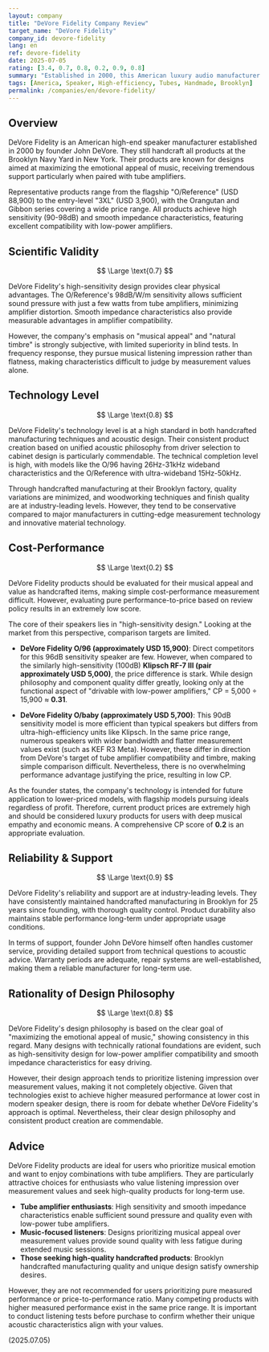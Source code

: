 ```yaml
---
layout: company
title: "DeVore Fidelity Company Review"
target_name: "DeVore Fidelity"
company_id: devore-fidelity
lang: en
ref: devore-fidelity
date: 2025-07-05
rating: [3.4, 0.7, 0.8, 0.2, 0.9, 0.8]
summary: "Established in 2000, this American luxury audio manufacturer continues to handcraft speakers in Brooklyn. Their design based on founder John DeVore's musical sensibilities receives high praise particularly when paired with tube amplifiers. While technical perfection is high and reliability excellent, prices are extremely high, and pure measured performance alone may be inferior to competing products in the same price range. They are an attractive choice for users who value love of music."
tags: [America, Speaker, High-efficiency, Tubes, Handmade, Brooklyn]
permalink: /companies/en/devore-fidelity/
---
```


## Overview

DeVore Fidelity is an American high-end speaker manufacturer established in 2000 by founder John DeVore. They still handcraft all products at the Brooklyn Navy Yard in New York. Their products are known for designs aimed at maximizing the emotional appeal of music, receiving tremendous support particularly when paired with tube amplifiers.

Representative products range from the flagship "O/Reference" (USD 88,900) to the entry-level "3XL" (USD 3,900), with the Orangutan and Gibbon series covering a wide price range. All products achieve high sensitivity (90-98dB) and smooth impedance characteristics, featuring excellent compatibility with low-power amplifiers.

## Scientific Validity

$$ \Large \text{0.7} $$

DeVore Fidelity's high-sensitivity design provides clear physical advantages. The O/Reference's 98dB/W/m sensitivity allows sufficient sound pressure with just a few watts from tube amplifiers, minimizing amplifier distortion. Smooth impedance characteristics also provide measurable advantages in amplifier compatibility.

However, the company's emphasis on "musical appeal" and "natural timbre" is strongly subjective, with limited superiority in blind tests. In frequency response, they pursue musical listening impression rather than flatness, making characteristics difficult to judge by measurement values alone.

## Technology Level

$$ \Large \text{0.8} $$

DeVore Fidelity's technology level is at a high standard in both handcrafted manufacturing techniques and acoustic design. Their consistent product creation based on unified acoustic philosophy from driver selection to cabinet design is particularly commendable. The technical completion level is high, with models like the O/96 having 26Hz-31kHz wideband characteristics and the O/Reference with ultra-wideband 15Hz-50kHz.

Through handcrafted manufacturing at their Brooklyn factory, quality variations are minimized, and woodworking techniques and finish quality are at industry-leading levels. However, they tend to be conservative compared to major manufacturers in cutting-edge measurement technology and innovative material technology.

## Cost-Performance

$$ \Large \text{0.2} $$

DeVore Fidelity products should be evaluated for their musical appeal and value as handcrafted items, making simple cost-performance measurement difficult. However, evaluating pure performance-to-price based on review policy results in an extremely low score.

The core of their speakers lies in "high-sensitivity design." Looking at the market from this perspective, comparison targets are limited.

- **DeVore Fidelity O/96 (approximately USD 15,900)**: Direct competitors for this 96dB sensitivity speaker are few. However, when compared to the similarly high-sensitivity (100dB) **Klipsch RF-7 III (pair approximately USD 5,000)**, the price difference is stark. While design philosophy and component quality differ greatly, looking only at the functional aspect of "drivable with low-power amplifiers," CP = 5,000 ÷ 15,900 ≈ **0.31**.

- **DeVore Fidelity O/baby (approximately USD 5,700)**: This 90dB sensitivity model is more efficient than typical speakers but differs from ultra-high-efficiency units like Klipsch. In the same price range, numerous speakers with wider bandwidth and flatter measurement values exist (such as KEF R3 Meta). However, these differ in direction from DeVore's target of tube amplifier compatibility and timbre, making simple comparison difficult. Nevertheless, there is no overwhelming performance advantage justifying the price, resulting in low CP.

As the founder states, the company's technology is intended for future application to lower-priced models, with flagship models pursuing ideals regardless of profit. Therefore, current product prices are extremely high and should be considered luxury products for users with deep musical empathy and economic means. A comprehensive CP score of **0.2** is an appropriate evaluation.

## Reliability & Support

$$ \Large \text{0.9} $$

DeVore Fidelity's reliability and support are at industry-leading levels. They have consistently maintained handcrafted manufacturing in Brooklyn for 25 years since founding, with thorough quality control. Product durability also maintains stable performance long-term under appropriate usage conditions.

In terms of support, founder John DeVore himself often handles customer service, providing detailed support from technical questions to acoustic advice. Warranty periods are adequate, repair systems are well-established, making them a reliable manufacturer for long-term use.

## Rationality of Design Philosophy

$$ \Large \text{0.8} $$

DeVore Fidelity's design philosophy is based on the clear goal of "maximizing the emotional appeal of music," showing consistency in this regard. Many designs with technically rational foundations are evident, such as high-sensitivity design for low-power amplifier compatibility and smooth impedance characteristics for easy driving.

However, their design approach tends to prioritize listening impression over measurement values, making it not completely objective. Given that technologies exist to achieve higher measured performance at lower cost in modern speaker design, there is room for debate whether DeVore Fidelity's approach is optimal. Nevertheless, their clear design philosophy and consistent product creation are commendable.

## Advice

DeVore Fidelity products are ideal for users who prioritize musical emotion and want to enjoy combinations with tube amplifiers. They are particularly attractive choices for enthusiasts who value listening impression over measurement values and seek high-quality products for long-term use.

- **Tube amplifier enthusiasts**: High sensitivity and smooth impedance characteristics enable sufficient sound pressure and quality even with low-power tube amplifiers.
- **Music-focused listeners**: Designs prioritizing musical appeal over measurement values provide sound quality with less fatigue during extended music sessions.
- **Those seeking high-quality handcrafted products**: Brooklyn handcrafted manufacturing quality and unique design satisfy ownership desires.

However, they are not recommended for users prioritizing pure measured performance or price-to-performance ratio. Many competing products with higher measured performance exist in the same price range. It is important to conduct listening tests before purchase to confirm whether their unique acoustic characteristics align with your values.

(2025.07.05)